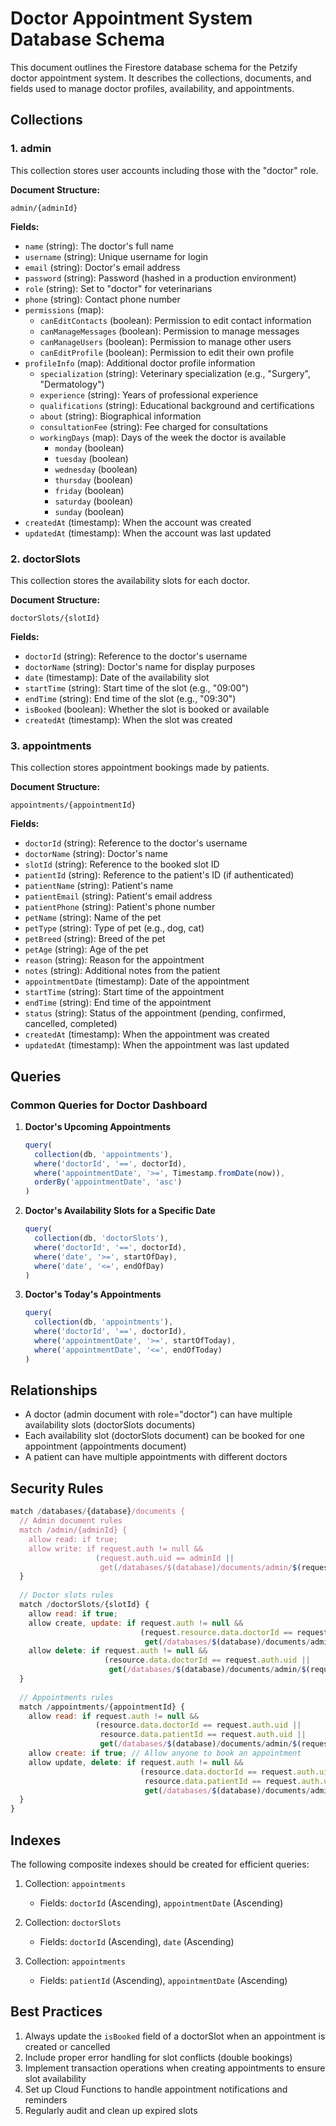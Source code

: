 # Doctor Appointment System Database Schema

This document outlines the Firestore database schema for the Petzify doctor appointment system. It describes the collections, documents, and fields used to manage doctor profiles, availability, and appointments.

## Collections

### 1. admin

This collection stores user accounts including those with the "doctor" role.

**Document Structure:**
```
admin/{adminId}
```

**Fields:**
- `name` (string): The doctor's full name
- `username` (string): Unique username for login
- `email` (string): Doctor's email address
- `password` (string): Password (hashed in a production environment)
- `role` (string): Set to "doctor" for veterinarians
- `phone` (string): Contact phone number
- `permissions` (map):
  - `canEditContacts` (boolean): Permission to edit contact information
  - `canManageMessages` (boolean): Permission to manage messages
  - `canManageUsers` (boolean): Permission to manage other users
  - `canEditProfile` (boolean): Permission to edit their own profile
- `profileInfo` (map): Additional doctor profile information
  - `specialization` (string): Veterinary specialization (e.g., "Surgery", "Dermatology")
  - `experience` (string): Years of professional experience
  - `qualifications` (string): Educational background and certifications
  - `about` (string): Biographical information
  - `consultationFee` (string): Fee charged for consultations
  - `workingDays` (map): Days of the week the doctor is available
    - `monday` (boolean)
    - `tuesday` (boolean)
    - `wednesday` (boolean)
    - `thursday` (boolean)
    - `friday` (boolean)
    - `saturday` (boolean)
    - `sunday` (boolean)
- `createdAt` (timestamp): When the account was created
- `updatedAt` (timestamp): When the account was last updated

### 2. doctorSlots

This collection stores the availability slots for each doctor.

**Document Structure:**
```
doctorSlots/{slotId}
```

**Fields:**
- `doctorId` (string): Reference to the doctor's username
- `doctorName` (string): Doctor's name for display purposes
- `date` (timestamp): Date of the availability slot
- `startTime` (string): Start time of the slot (e.g., "09:00")
- `endTime` (string): End time of the slot (e.g., "09:30")
- `isBooked` (boolean): Whether the slot is booked or available
- `createdAt` (timestamp): When the slot was created

### 3. appointments

This collection stores appointment bookings made by patients.

**Document Structure:**
```
appointments/{appointmentId}
```

**Fields:**
- `doctorId` (string): Reference to the doctor's username
- `doctorName` (string): Doctor's name
- `slotId` (string): Reference to the booked slot ID
- `patientId` (string): Reference to the patient's ID (if authenticated)
- `patientName` (string): Patient's name
- `patientEmail` (string): Patient's email address
- `patientPhone` (string): Patient's phone number
- `petName` (string): Name of the pet
- `petType` (string): Type of pet (e.g., dog, cat)
- `petBreed` (string): Breed of the pet
- `petAge` (string): Age of the pet
- `reason` (string): Reason for the appointment
- `notes` (string): Additional notes from the patient
- `appointmentDate` (timestamp): Date of the appointment
- `startTime` (string): Start time of the appointment
- `endTime` (string): End time of the appointment
- `status` (string): Status of the appointment (pending, confirmed, cancelled, completed)
- `createdAt` (timestamp): When the appointment was created
- `updatedAt` (timestamp): When the appointment was last updated

## Queries

### Common Queries for Doctor Dashboard

1. **Doctor's Upcoming Appointments**
   ```javascript
   query(
     collection(db, 'appointments'),
     where('doctorId', '==', doctorId),
     where('appointmentDate', '>=', Timestamp.fromDate(now)),
     orderBy('appointmentDate', 'asc')
   )
   ```

2. **Doctor's Availability Slots for a Specific Date**
   ```javascript
   query(
     collection(db, 'doctorSlots'),
     where('doctorId', '==', doctorId),
     where('date', '>=', startOfDay),
     where('date', '<=', endOfDay)
   )
   ```

3. **Doctor's Today's Appointments**
   ```javascript
   query(
     collection(db, 'appointments'),
     where('doctorId', '==', doctorId),
     where('appointmentDate', '>=', startOfToday),
     where('appointmentDate', '<=', endOfToday)
   )
   ```

## Relationships

- A doctor (admin document with role="doctor") can have multiple availability slots (doctorSlots documents)
- Each availability slot (doctorSlots document) can be booked for one appointment (appointments document)
- A patient can have multiple appointments with different doctors

## Security Rules

```javascript
match /databases/{database}/documents {
  // Admin document rules
  match /admin/{adminId} {
    allow read: if true;
    allow write: if request.auth != null && 
                   (request.auth.uid == adminId || 
                    get(/databases/$(database)/documents/admin/$(request.auth.uid)).data.role == 'superadmin');
  }
  
  // Doctor slots rules
  match /doctorSlots/{slotId} {
    allow read: if true;
    allow create, update: if request.auth != null && 
                             (request.resource.data.doctorId == request.auth.uid || 
                              get(/databases/$(database)/documents/admin/$(request.auth.uid)).data.role == 'superadmin');
    allow delete: if request.auth != null && 
                     (resource.data.doctorId == request.auth.uid || 
                      get(/databases/$(database)/documents/admin/$(request.auth.uid)).data.role == 'superadmin');
  }
  
  // Appointments rules
  match /appointments/{appointmentId} {
    allow read: if request.auth != null && 
                   (resource.data.doctorId == request.auth.uid || 
                    resource.data.patientId == request.auth.uid || 
                    get(/databases/$(database)/documents/admin/$(request.auth.uid)).data.role == 'superadmin');
    allow create: if true; // Allow anyone to book an appointment
    allow update, delete: if request.auth != null && 
                             (resource.data.doctorId == request.auth.uid || 
                              resource.data.patientId == request.auth.uid || 
                              get(/databases/$(database)/documents/admin/$(request.auth.uid)).data.role == 'superadmin');
  }
}
```

## Indexes

The following composite indexes should be created for efficient queries:

1. Collection: `appointments`
   - Fields: `doctorId` (Ascending), `appointmentDate` (Ascending)

2. Collection: `doctorSlots`
   - Fields: `doctorId` (Ascending), `date` (Ascending)

3. Collection: `appointments`
   - Fields: `patientId` (Ascending), `appointmentDate` (Ascending)

## Best Practices

1. Always update the `isBooked` field of a doctorSlot when an appointment is created or cancelled
2. Include proper error handling for slot conflicts (double bookings)
3. Implement transaction operations when creating appointments to ensure slot availability
4. Set up Cloud Functions to handle appointment notifications and reminders
5. Regularly audit and clean up expired slots 